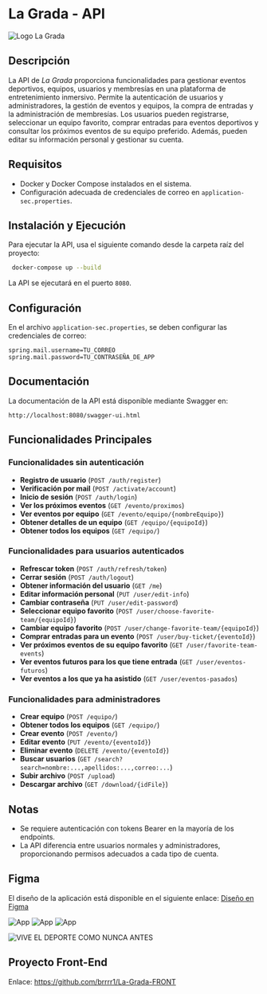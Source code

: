 # La Grada - API
![Logo La Grada](https://github.com/user-attachments/assets/92d38f74-acd4-4d58-805c-b2683bb3a525)
## Descripción

La API de *La Grada* proporciona funcionalidades para gestionar eventos deportivos, equipos, usuarios y membresías en una plataforma de entretenimiento inmersivo. Permite la autenticación de usuarios y administradores, la gestión de eventos y equipos, la compra de entradas y la administración de membresías. Los usuarios pueden registrarse, seleccionar un equipo favorito, comprar entradas para eventos deportivos y consultar los próximos eventos de su equipo preferido. Además, pueden editar su información personal y gestionar su cuenta.

## Requisitos

- Docker y Docker Compose instalados en el sistema.
- Configuración adecuada de credenciales de correo en `application-sec.properties`.

## Instalación y Ejecución

Para ejecutar la API, usa el siguiente comando desde la carpeta raíz del proyecto:

```sh
 docker-compose up --build
```

La API se ejecutará en el puerto `8080`.

## Configuración

En el archivo `application-sec.properties`, se deben configurar las credenciales de correo:

```
spring.mail.username=TU_CORREO
spring.mail.password=TU_CONTRASEÑA_DE_APP
```

## Documentación

La documentación de la API está disponible mediante Swagger en:

```
http://localhost:8080/swagger-ui.html
```

## Funcionalidades Principales

### Funcionalidades sin autenticación
- **Registro de usuario** (`POST /auth/register`)
- **Verificación por mail** (`POST /activate/account`)
- **Inicio de sesión** (`POST /auth/login`)
- **Ver los próximos eventos** (`GET /evento/proximos`)
- **Ver eventos por equipo** (`GET /evento/equipo/{nombreEquipo}`)
- **Obtener detalles de un equipo** (`GET /equipo/{equipoId}`)
- **Obtener todos los equipos** (`GET /equipo/`)

### Funcionalidades para usuarios autenticados
- **Refrescar token** (`POST /auth/refresh/token`)
- **Cerrar sesión** (`POST /auth/logout`)
- **Obtener información del usuario** (`GET /me`)
- **Editar información personal** (`PUT /user/edit-info`)
- **Cambiar contraseña** (`PUT /user/edit-password`)
- **Seleccionar equipo favorito** (`POST /user/choose-favorite-team/{equipoId}`)
- **Cambiar equipo favorito** (`POST /user/change-favorite-team/{equipoId}`)
- **Comprar entradas para un evento** (`POST /user/buy-ticket/{eventoId}`)
- **Ver próximos eventos de su equipo favorito** (`GET /user/favorite-team-events`)
- **Ver eventos futuros para los que tiene entrada** (`GET /user/eventos-futuros`)
- **Ver eventos a los que ya ha asistido** (`GET /user/eventos-pasados`)

### Funcionalidades para administradores
- **Crear equipo** (`POST /equipo/`)
- **Obtener todos los equipos** (`GET /equipo/`)
- **Crear evento** (`POST /evento/`)
- **Editar evento** (`PUT /evento/{eventoId}`)
- **Eliminar evento** (`DELETE /evento/{eventoId}`)
- **Buscar usuarios** (`GET /search?search=nombre:...,apellidos:...,correo:...`)
- **Subir archivo** (`POST /upload`)
- **Descargar archivo** (`GET /download/{idFile}`)

## Notas

- Se requiere autenticación con tokens Bearer en la mayoría de los endpoints.
- La API diferencia entre usuarios normales y administradores, proporcionando permisos adecuados a cada tipo de cuenta.


## Figma
El diseño de la aplicación está disponible en el siguiente enlace: [Diseño en Figma](https://www.figma.com/design/0kE1LwhCQsRSM8IFBq5KqO/LA-GRADA---M%C3%93VIL?node-id=0-1&t=ara9SiTSo5zwMQGD-1)

![App](https://github.com/user-attachments/assets/d9f8a0cc-53d7-4ba6-a4d9-dcac41bb2f87)
![App](https://github.com/user-attachments/assets/fb496557-47ea-41b6-9418-63113c7daaad)
![App](https://github.com/user-attachments/assets/79d07642-0f08-415e-882e-79484dceb8cc)

![VIVE EL DEPORTE COMO NUNCA ANTES](https://github.com/user-attachments/assets/e4fea73b-fa87-4994-a83f-c8b6322771ff)

## Proyecto Front-End
Enlace: https://github.com/brrrr1/La-Grada-FRONT


